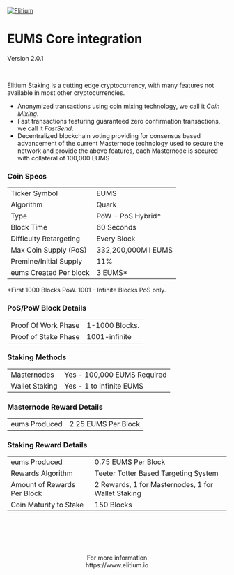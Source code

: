 <a href="https://www.elitium.io/wp-content/uploads/2018/12/logo-1.png" target="_blank"><img src="https://www.elitium.io/wp-content/uploads/2018/12/logo-1.png" border="0" alt="Elitium"></a>


EUMS Core integration
=====================================
Version 2.0.1

<br>

Elitium Staking is a cutting edge cryptocurrency, with many features not available in most other cryptocurrencies.
- Anonymized transactions using coin mixing technology, we call it _Coin Mixing_.
- Fast transactions featuring guaranteed zero confirmation transactions, we call it _FastSend_.
- Decentralized blockchain voting providing for consensus based advancement of the current Masternode
  technology used to secure the network and provide the above features, each Masternode is secured
  with collateral of 100,000 EUMS


### Coin Specs
<table>
<tr><td>Ticker Symbol</td><td>EUMS</td></tr>
<tr><td>Algorithm</td><td>Quark</td></tr>
<tr><td>Type</td><td>PoW - PoS Hybrid*</td></tr>
<tr><td>Block Time</td><td>60 Seconds</td></tr>
<tr><td>Difficulty Retargeting</td><td>Every Block</td></tr>
<tr><td>Max Coin Supply (PoS)</td><td>332,200,000Mil EUMS</td></tr>
<tr><td>Premine/Initial Supply</td><td>11%</td></tr>
<tr><td>eums Created Per block</td><td>3 EUMS*</td></tr>
</table>

*First 1000 Blocks PoW. 1001 - Infinite Blocks PoS only.


### PoS/PoW Block Details
<table>
<tr><td>Proof Of Work Phase</td><td>1-1000 Blocks.</td></tr>
<tr><td>Proof of Stake Phase</td><td>1001-infinite</td></tr>
</table>

### Staking Methods
<table>
<tr><td>Masternodes</td><td>Yes - 100,000 EUMS Required</td></tr>
<tr><td>Wallet Staking</td><td>Yes - 1 to infinite EUMS</td></tr>
</table>

### Masternode Reward Details
<table>
<tr><td>eums Produced</td><td> 2.25 EUMS Per Block</td></tr>

</table>

### Staking Reward Details
<table>
<tr><td>eums Produced</td><td> 0.75 EUMS Per Block</td></tr>
<tr><td>Rewards Algorithm</td><td>Teeter Totter Based Targeting System</td></tr>
<tr><td>Amount of Rewards Per Block</td><td>2 Rewards, 1 for Masternodes, 1 for Wallet Staking</td></tr>
<tr><td>Coin Maturity to Stake</td><td>150 Blocks</td></tr>

</table><br>
<br>

<br>
<br>

<p align="center">For more information<br>
https://www.elitium.io</p>

